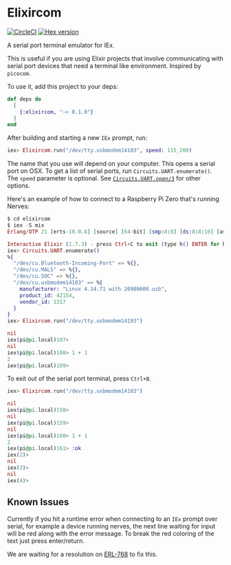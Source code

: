 # Elixircom

[![CircleCI](https://circleci.com/gh/mattludwigs/elixircom.svg?style=svg)](https://circleci.com/gh/mattludwigs/elixircom)
[![Hex version](https://img.shields.io/hexpm/v/elixircom.svg)](https://hex.pm/packages/elixircom)

A serial port terminal emulator for IEx.

This is useful if you are using Elixir projects that
involve communicating with serial port devices that need
a terminal like environment. Inspired by `picocom`.

To use it, add this project to your deps:

```elixir
def deps do
  [
    {:elixircom, "~> 0.1.0"}
  ]
end
```

After building and starting a new `IEx` prompt, run:

```elixir
iex> Elixircom.run("/dev/tty.usbmodem14103", speed: 115_200)
```

The name that you use will depend on your computer. This opens a serial port on
OSX. To get a list of serial ports, run `Circuits.UART.enumerate()`. The `speed`
parameter is optional. See
[`Circuits.UART.open/3`](https://hexdocs.pm/circuits_uart/Circuits.UART.html#open/3)
for other options.

Here's an example of how to connect to a Raspberry Pi Zero that's running
Nerves:

```elixir
$ cd elixircom
$ iex -S mix
Erlang/OTP 21 [erts-10.0.8] [source] [64-bit] [smp:8:8] [ds:8:8:10] [async-threads:1] [hipe]

Interactive Elixir (1.7.3) - press Ctrl+C to exit (type h() ENTER for help)
iex> Circuits.UART.enumerate()
%{
  "/dev/cu.Bluetooth-Incoming-Port" => %{},
  "/dev/cu.MALS" => %{},
  "/dev/cu.SOC" => %{},
  "/dev/cu.usbmodem14103" => %{
    manufacturer: "Linux 4.14.71 with 20980000.usb",
    product_id: 42154,
    vendor_id: 1317
  }
}
iex> Elixircom.run("/dev/tty.usbmodem14103")

nil
iex(pi@pi.local)107>
nil
iex(pi@pi.local)108> 1 + 1
2
iex(pi@pi.local)109>
```

To exit out of the serial port terminal, press `Ctrl+B`.

```elixir
iex> Elixircom.run("/dev/tty.usbmodem14103")

nil
iex(pi@pi.local)158>
nil
iex(pi@pi.local)159>
nil
iex(pi@pi.local)160> 1 + 1
2
iex(pi@pi.local)161> :ok
iex(2)>
nil
iex(3)>
nil
iex(4)>
```

## Known Issues

Currently if you hit a runtime error when connecting to an `IEx` prompt over
serial, for example a device running nerves, the next line waiting for input
will be red along with the error message. To break the red coloring of the text
just press enter/return.

We are waiting for a resolution on
[ERL-768](https://bugs.erlang.org/browse/ERL-768) to fix this.

